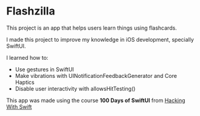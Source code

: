 # Flashzilla

This project is an app that helps users learn things using flashcards.

I made this project to improve my knowledge in iOS development, specially SwiftUI.

I learned how to:

- Use gestures in SwiftUI
- Make vibrations with UINotificationFeedbackGenerator and Core Haptics
- Disable user interactivity with allowsHitTesting()

This app was made using the course **100 Days of SwiftUI** from [Hacking With Swift](https://www.hackingwithswift.com/100/swiftui/)
